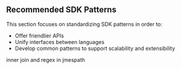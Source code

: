 
## Recommended SDK Patterns

This section focuses on standardizing SDK patterns in order to:
- Offer friendlier APIs
- Unify interfaces between languages
- Develop common patterns to support scalability and extensibility


inner join and regex in jmespath

